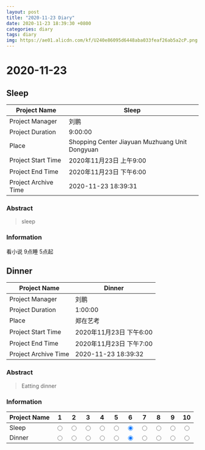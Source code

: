 ```yaml
--- 
layout: post
title: "2020-11-23 Diary"
date: 2020-11-23 18:39:30 +0800
categories: diary
tags: diary
img: https://ae01.alicdn.com/kf/U240e86095d6448aba033feaf26ab5a2cP.png
---
```


# 2020-11-23
## Sleep

|  Project Name    |    Sleep      |
| ------------ | ----------------------- |
|  Project Manager  | 刘鹏                    |
| Project Duration | 9:00:00                 |
|  Place         | Shopping Center Jiayuan Muzhuang Unit Dongyuan    |
| Project Start Time | 2020年11月23日 上午9:00 |
| Project End Time | 2020年11月23日 下午6:00 |
| Project Archive Time | 2020-11-23 18:39:31  |

### Abstract

> sleep

### Information

看小说
9点睡
5点起




## Dinner

|  Project Name    |    Dinner      |
| ------------ | ----------------------- |
|  Project Manager  | 刘鹏                    |
| Project Duration | 1:00:00                 |
|  Place         | 郑在艺考    |
| Project Start Time | 2020年11月23日 下午6:00 |
| Project End Time | 2020年11月23日 下午7:00 |
| Project Archive Time | 2020-11-23 18:39:32  |

### Abstract

> Eatting dinner

### Information


| Project Name | 1                      |2                       |3                       |4                       |5                       |6 |7 |8 |9 |10 |
| ---- | ----------------------- | ----------------------- | ----------------------- | ----------------------- | ----------------------- | ---- | ---- | ---- | ---- | ---- |
| Sleep | <input type="radio" name="Sleep" value="1"> | <input type="radio" name="Sleep" value="2"> | <input type="radio" name="Sleep" value="3"> | <input type="radio" name="Sleep" value="4"> | <input type="radio" name="Sleep" value="5"> |<input type="radio" name="Sleep" value="6" checked> |<input type="radio" name="Sleep" value="7"> |<input type="radio" name="Sleep" value="8"> |<input type="radio" name="Sleep" value="9"> |<input type="radio" name="Sleep" value="10"> |
| Dinner | <input type="radio" name="Dinner" value="1"> | <input type="radio" name="Dinner" value="2"> | <input type="radio" name="Dinner" value="3"> | <input type="radio" name="Dinner" value="4"> | <input type="radio" name="Dinner" value="5"> |<input type="radio" name="Dinner" value="6" checked> |<input type="radio" name="Dinner" value="7"> |<input type="radio" name="Dinner" value="8"> |<input type="radio" name="Dinner" value="9"> |<input type="radio" name="Dinner" value="10"> |
